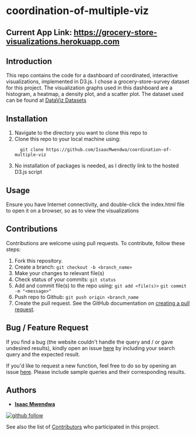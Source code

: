 # coordination-of-multiple-viz

## Current App Link: https://grocery-store-visualizations.herokuapp.com

## Introduction
This repo contains the code for a dashboard of coordinated, interactive visualizations, implemented in D3.js. I chose a grocery-store-survey dataset for this project. The visualization graphs used in this dashboard are a histogram, a heatmap, a density plot, and a scatter plot.
The dataset used can be found at [DataViz Datasets](https://github.com/IsaacMwendwa/dataViz-datasets)

## Installation
1. Navigate to the directory you want to clone this repo to
2. Clone this repo to your local machine using:
    ```
      git clone https://github.com/IsaacMwendwa/coordination-of-multiple-viz
    ```
3. No installation of packages is needed, as I directly link to the hosted D3.js script

## Usage
Ensure you have Internet connectivity, and double-click the index.html file to open it on a browser, so as to view the visualizations

## Contributions
Contributions are welcome using pull requests. To contribute, follow these steps:
1. Fork this repository.
2. Create a branch: `git checkout -b <branch_name>`
3. Make your changes to relevant file(s)
4. Check status of your commits: `git status`
6. Add and commit file(s) to the repo using:
    `git add <file(s)>`
    `git commit -m "<message>"`
8. Push repo to Github: `git push origin <branch_name`
9. Create the pull request. See the GitHub documentation on [creating a pull request](https://help.github.com/en/github/collaborating-with-issues-and-pull-requests/creating-a-pull-request).

## Bug / Feature Request

If you find a bug (the website couldn't handle the query and / or gave undesired results), kindly open an issue [here](/issues/new) by including your search query and the expected result.

If you'd like to request a new function, feel free to do so by opening an issue [here](/issues/new). Please include sample queries and their corresponding results.

## Authors

* **[Isaac Mwendwa](https://github.com/IsaacMwendwa)**
    
[![github follow](https://img.shields.io/github/followers/IsaacMwendwa?label=Follow_on_GitHub)](https://github.com/IsaacMwendwa)


See also the list of [Contributors](https://github.com/IsaacMwendwa/coordination-of-multiple-viz/contributors) who participated in this project.


